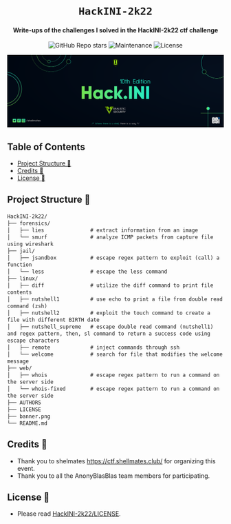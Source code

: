 <div align="center">

# `HackINI-2k22`

<h4>
  Write-ups of the challenges I solved in the HackINI-2k22 ctf challenge
</h4>

<!-- Badges -->
![GitHub Repo stars](https://img.shields.io/github/stars/nemo256/HackINI-2k22?style=for-the-badge)
![Maintenance](https://shields.io/maintenance/yes/2022?style=for-the-badge)
![License](https://shields.io/github/license/nemo256/HackINI-2k22?style=for-the-badge)

<!-- Demo image -->
![Banner](banner.png)

</div>

<!-- TABLE OF CONTENTS -->
## Table of Contents

* [Project Structure 📁](#project-structure)
* [Credits 🤝](#credits)
* [License 📑](#license)

## Project Structure 📁

```
HackINI-2k22/
├── forensics/
│   ├── lies               # extract information from an image
│   └── smurf              # analyze ICMP packets from capture file using wireshark
├── jail/
│   ├── jsandbox           # escape regex pattern to exploit (call) a function
│   └── less               # escape the less command
├── linux/
│   ├── diff               # utilize the diff command to print file contents
│   ├── nutshell1          # use echo to print a file from double read command (zsh)
│   ├── nutshell2          # exploit the touch command to create a file with different BIRTH date
│   ├── nutshell_supreme   # escape double read command (nutshell1) and regex pattern, then, sl command to return a success code using escape characters
│   ├── remote             # inject commands through ssh
│   └── welcome            # search for file that modifies the welcome message
├── web/
│   ├── whois              # escape regex pattern to run a command on the server side
│   └── whois-fixed        # escape regex pattern to run a command on the server side
├── AUTHORS
├── LICENSE
├── banner.png
└── README.md
```

## Credits 🤝
- Thank you to shelmates https://ctf.shellmates.club/ for organizing this event.
- Thank you to all the AnonyBlasBlas team members for participating.

## License 📑
- Please read [HackINI-2k22/LICENSE](https://github.com/nemo256/HackINI-2k22/blob/master/LICENSE).

